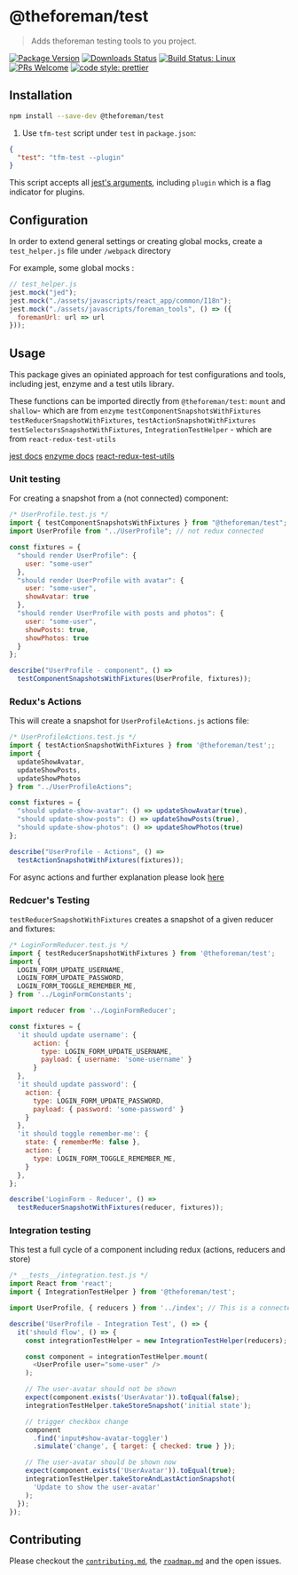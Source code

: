 # @theforeman/test

> Adds theforeman testing tools to you project.

[![Package Version](https://img.shields.io/npm/v/@theforeman/test.svg?style=flat-square)](https://www.npmjs.com/package/@theforeman/test)
[![Downloads Status](https://img.shields.io/npm/dm/@theforeman/test.svg?style=flat-square)](https://npm-stat.com/charts.html?package=@theforeman/test&from=2016-04-01)
[![Build Status: Linux](https://img.shields.io/travis/theforeman/foreman-js/master.svg?style=flat-square)](https://travis-ci.org/theforeman/foreman-js)
[![PRs Welcome](https://img.shields.io/badge/PRs-welcome-brightgreen.svg?style=flat-square)](http://makeapullrequest.com)
[![code style: prettier](https://img.shields.io/badge/code_style-prettier-ff69b4.svg?style=flat-square)](https://github.com/prettier/prettier)

## Installation

```sh
npm install --save-dev @theforeman/test
```

1. Use `tfm-test` script under `test` in `package.json`:

```json
{
  "test": "tfm-test --plugin"
}
```

This script accepts all [jest's arguments](https://jestjs.io/docs/en/cli), including `plugin`
which is a flag indicator for plugins.

## Configuration

In order to extend general settings or creating global mocks, create a `test_helper.js`
file under `/webpack` directory

For example, some global mocks :

```js
// test_helper.js
jest.mock("jed");
jest.mock("./assets/javascripts/react_app/common/I18n");
jest.mock("./assets/javascripts/foreman_tools", () => ({
  foremanUrl: url => url
}));
```

## Usage

This package gives an opiniated approach for test configurations and tools,
including jest, enzyme and a test utils library. 

These functions can be imported directly from `@theforeman/test`:
`mount` and `shallow`- which are from `enzyme`
`testComponentSnapshotsWithFixtures`
`testReducerSnapshotWithFixtures`,
`testActionSnapshotWithFixtures`
`testSelectorsSnapshotWithFixtures`,
`IntegrationTestHelper` - which are from `react-redux-test-utils`

[jest docs](https://jestjs.io/docs/en/getting-started)
[enzyme docs](https://airbnb.io/enzyme/)
[react-redux-test-utils](https://github.com/sharvit/react-redux-test-utils#documentations)

### Unit testing

For creating a snapshot from a (not connected) component:

```js
/* UserProfile.test.js */
import { testComponentSnapshotsWithFixtures } from "@theforeman/test";
import UserProfile from "../UserProfile"; // not redux connected

const fixtures = {
  "should render UserProfile": {
    user: "some-user"
  },
  "should render UserProfile with avatar": {
    user: "some-user",
    showAvatar: true
  },
  "should render UserProfile with posts and photos": {
    user: "some-user",
    showPosts: true,
    showPhotos: true
  }
};

describe("UserProfile - component", () =>
  testComponentSnapshotsWithFixtures(UserProfile, fixtures));
```

### Redux's Actions

This will create a snapshot for `UserProfileActions.js` actions file:

```js
/* UserProfileActions.test.js */
import { testActionSnapshotWithFixtures } from '@theforeman/test';;
import {
  updateShowAvatar,
  updateShowPosts,
  updateShowPhotos
} from "../UserProfileActions";

const fixtures = {
  "should update-show-avatar": () => updateShowAvatar(true),
  "should update-show-posts": () => updateShowPosts(true),
  "should update-show-photos": () => updateShowPhotos(true)
};

describe("UserProfile - Actions", () =>
  testActionSnapshotWithFixtures(fixtures));
```

For async actions and further explanation please look [here](https://github.com/sharvit/react-redux-test-utils/blob/master/docs/unit-testing-actions.md)

### Redcuer's Testing

`testReducerSnapshotWithFixtures` creates a snapshot of a given reducer and fixtures:

```js
/* LoginFormReducer.test.js */
import { testReducerSnapshotWithFixtures } from '@theforeman/test';
import {
  LOGIN_FORM_UPDATE_USERNAME,
  LOGIN_FORM_UPDATE_PASSWORD,
  LOGIN_FORM_TOGGLE_REMEMBER_ME,
} from '../LoginFormConstants';

import reducer from '../LoginFormReducer';

const fixtures = {
  'it should update username': {
      action: {
        type: LOGIN_FORM_UPDATE_USERNAME,
        payload: { username: 'some-username' }
      }
  },
  'it should update password': {
    action: {
      type: LOGIN_FORM_UPDATE_PASSWORD,
      payload: { password: 'some-password' }
    }
  },
  'it should toggle remember-me': {
    state: { rememberMe: false },
    action: {
      type: LOGIN_FORM_TOGGLE_REMEMBER_ME,
    }
  },
};

describe('LoginForm - Reducer', () =>
  testReducerSnapshotWithFixtures(reducer, fixtures));
  ```

### Integration testing
This test a full cycle of a component including redux (actions, reducers and store)

```js
/* __tests__/integration.test.js */
import React from 'react';
import { IntegrationTestHelper } from '@theforeman/test';

import UserProfile, { reducers } from '../index'; // This is a connected component

describe('UserProfile - Integration Test', () => {
  it('should flow', () => {
    const integrationTestHelper = new IntegrationTestHelper(reducers);

    const component = integrationTestHelper.mount(
      <UserProfile user="some-user" />
    );

    // The user-avatar should not be shown
    expect(component.exists('UserAvatar')).toEqual(false);
    integrationTestHelper.takeStoreSnapshot('initial state');

    // trigger checkbox change
    component
      .find('input#show-avatar-toggler')
      .simulate('change', { target: { checked: true } });

    // The user-avatar should be shown now
    expect(component.exists('UserAvatar')).toEqual(true);
    integrationTestHelper.takeStoreAndLastActionSnapshot(
      'Update to show the user-avatar'
    );
  });
});
```


## Contributing

Please checkout the [`contributing.md`](../../contributing.md), the [`roadmap.md`](../../roadmap.md) and the open issues.
